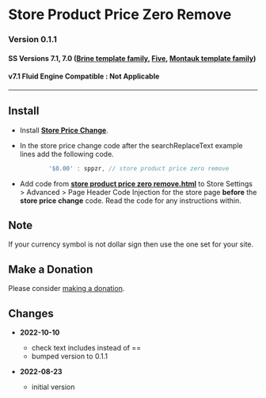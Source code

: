 # Store Product Price Zero Remove

### Version 0.1.1

#### SS Versions 7.1, 7.0 ([Brine template family][1], [Five][2], [Montauk template family][3])

#### v7.1 Fluid Engine Compatible : Not Applicable

---

## Install

* Install **[Store Price Change][4]**.
  
* In the store price change code after the searchReplaceText example lines add
  the following code.
  
  ```javascript
          '$0.00' : sppzr, // store product price zero remove
  ```
  
* Add code from **[store product price zero remove.html][5]** to
  Store Settings > Advanced > Page Header Code Injection for the store page
  **before** the **store price change** code. Read the code for any instructions
  within.

## Note

If your currency symbol is not dollar sign then use the one set for your site.

## Make a Donation

Please consider [making a donation][6].

## Changes

* **2022-10-10**

  * check text includes instead of ==
  * bumped version to 0.1.1
  
* **2022-08-23**

  * initial version

[1]: https://support.squarespace.com/hc/en-us/articles/212512738-Brine-template-family
[2]: https://support.squarespace.com/hc/en-us/articles/206544937-Five-template
[3]: https://support.squarespace.com/hc/en-us/articles/205815568-Montauk-template-family
[4]: https://github.com/tomsWebConsulting/twcsl/tree/main/Store%20Price%20Change#store-price-change
[5]: store%20product%20price%20zero%20remove.html#L1
[6]: https://github.com/tomsWebConsulting/twcsl#make-a-donation
